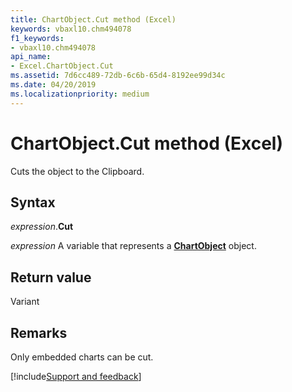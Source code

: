 ```yaml
---
title: ChartObject.Cut method (Excel)
keywords: vbaxl10.chm494078
f1_keywords:
- vbaxl10.chm494078
api_name:
- Excel.ChartObject.Cut
ms.assetid: 7d6cc489-72db-6c6b-65d4-8192ee99d34c
ms.date: 04/20/2019
ms.localizationpriority: medium
---
```



# ChartObject.Cut method (Excel)

Cuts the object to the Clipboard.


## Syntax

_expression_.**Cut**

_expression_ A variable that represents a **[ChartObject](Excel.ChartObject.md)** object.


## Return value

Variant


## Remarks

Only embedded charts can be cut.




[!include[Support and feedback](~/includes/feedback-boilerplate.md)]
